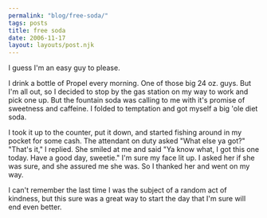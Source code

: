 ```yaml
---
permalink: "blog/free-soda/"
tags: posts
title: free soda
date: 2006-11-17
layout: layouts/post.njk
---
```


I guess I'm an easy guy to please. 

I drink a bottle of Propel every morning. One of those big 24 oz. guys. But I'm all out, so I decided to stop by the gas station on my way to work and pick one up. But the fountain soda was calling to me with it's promise of sweetness and caffeine. I folded to temptation and got myself a big 'ole diet soda. 

I took it up to the counter, put it down, and started fishing around in my pocket for some cash. The attendant on duty asked "What else ya got?" "That's it," I replied. She smiled at me and said "Ya know what, I got this one today. Have a good day, sweetie." I'm sure my face lit up. I asked her if she was sure, and she assured me she was. So I thanked her and went on my way. 

I can't remember the last time I was the subject of a random act of kindness, but this sure was a great way to start the day that I'm sure will end even better.